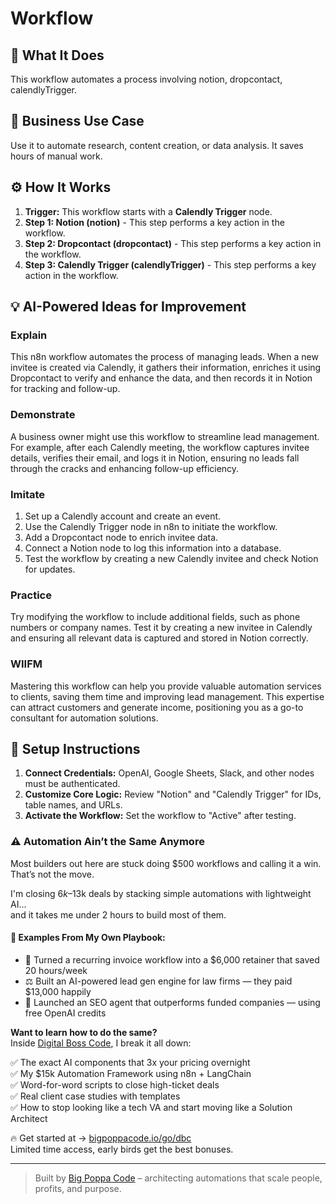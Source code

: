 # Workflow

## 🚀 What It Does
This workflow automates a process involving notion, dropcontact, calendlyTrigger.

## 💼 Business Use Case
Use it to automate research, content creation, or data analysis. It saves hours of manual work.

## ⚙️ How It Works
1.  **Trigger:** This workflow starts with a **Calendly Trigger** node.
2. **Step 1: Notion (notion)** - This step performs a key action in the workflow.
3. **Step 2: Dropcontact (dropcontact)** - This step performs a key action in the workflow.
4. **Step 3: Calendly Trigger (calendlyTrigger)** - This step performs a key action in the workflow.

## 💡 AI-Powered Ideas for Improvement
### Explain
This n8n workflow automates the process of managing leads. When a new invitee is created via Calendly, it gathers their information, enriches it using Dropcontact to verify and enhance the data, and then records it in Notion for tracking and follow-up.

### Demonstrate
A business owner might use this workflow to streamline lead management. For example, after each Calendly meeting, the workflow captures invitee details, verifies their email, and logs it in Notion, ensuring no leads fall through the cracks and enhancing follow-up efficiency.

### Imitate
1. Set up a Calendly account and create an event.
2. Use the Calendly Trigger node in n8n to initiate the workflow.
3. Add a Dropcontact node to enrich invitee data.
4. Connect a Notion node to log this information into a database.
5. Test the workflow by creating a new Calendly invitee and check Notion for updates.

### Practice
Try modifying the workflow to include additional fields, such as phone numbers or company names. Test it by creating a new invitee in Calendly and ensuring all relevant data is captured and stored in Notion correctly.

### WIIFM
Mastering this workflow can help you provide valuable automation services to clients, saving them time and improving lead management. This expertise can attract customers and generate income, positioning you as a go-to consultant for automation solutions.

## 🔧 Setup Instructions
1. **Connect Credentials:** OpenAI, Google Sheets, Slack, and other nodes must be authenticated.
2. **Customize Core Logic:** Review "Notion" and "Calendly Trigger" for IDs, table names, and URLs.
3. **Activate the Workflow:** Set the workflow to "Active" after testing.

### ⚠️ Automation Ain’t the Same Anymore

Most builders out here are stuck doing $500 workflows and calling it a win.  
That’s not the move.  

I'm closing $6k–$13k deals by stacking simple automations with lightweight AI...  
and it takes me under 2 hours to build most of them.

#### 🧠 Examples From My Own Playbook:
- 🔁 Turned a recurring invoice workflow into a $6,000 retainer that saved 20 hours/week  
- ⚖️ Built an AI-powered lead gen engine for law firms — they paid $13,000 happily  
- 🚀 Launched an SEO agent that outperforms funded companies — using free OpenAI credits  

**Want to learn how to do the same?**  
Inside [Digital Boss Code](https://bigpoppacode.io/go/dbc), I break it all down:

✅ The exact AI components that 3x your pricing overnight  
✅ My $15k Automation Framework using n8n + LangChain  
✅ Word-for-word scripts to close high-ticket deals  
✅ Real client case studies with templates  
✅ How to stop looking like a tech VA and start moving like a Solution Architect  

🔥 Get started at → [bigpoppacode.io/go/dbc](https://bigpoppacode.io/go/dbc)  
Limited time access, early birds get the best bonuses.

---
> Built by [Big Poppa Code](https://bigpoppacode.io) – architecting automations that scale people, profits, and purpose.
